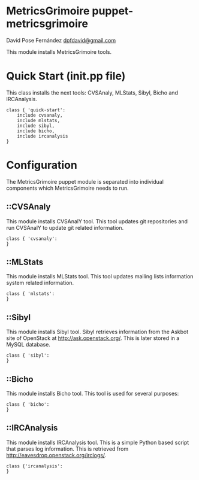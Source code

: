 # MetricsGrimoire puppet-metricsgrimoire

David Pose Fernández <dpfdavid@gmail.com>

This module installs MetricsGrimoire tools.

# Quick Start (init.pp file)

This class installs the next tools: CVSAnaly, MLStats, Sibyl, Bicho and IRCAnalysis.

	class { 'quick-start':
		include cvsanaly,
		include mlstats,
		include sibyl,
		include bicho,
		include ircanalysis
	}

# Configuration

The MetricsGrimoire puppet module is separated into individual components which MetricsGrimoire needs to run.

## ::CVSAnaly

This module installs CVSAnalY tool. This tool updates git repositories and run CVSAnalY to update git related information.

	class { 'cvsanaly':
	}

## ::MLStats

This module installs MLStats tool. This tool updates mailing lists information system related information.

	class { 'mlstats':
	}

## ::Sibyl

This module installs Sibyl tool. Sibyl retrieves information from the Askbot site of OpenStack at http://ask.openstack.org/. This is later stored in a MySQL database.

	class { 'sibyl':
	}

## ::Bicho

This module installs Bicho tool. This tool is used for several purposes:

	class { 'bicho':
	}

## ::IRCAnalysis

This module installs IRCAnalysis tool. This is a simple Python based script that parses log information. This is retrieved from http://eavesdrop.openstack.org/irclogs/.

	class {'ircanalysis':
	}
